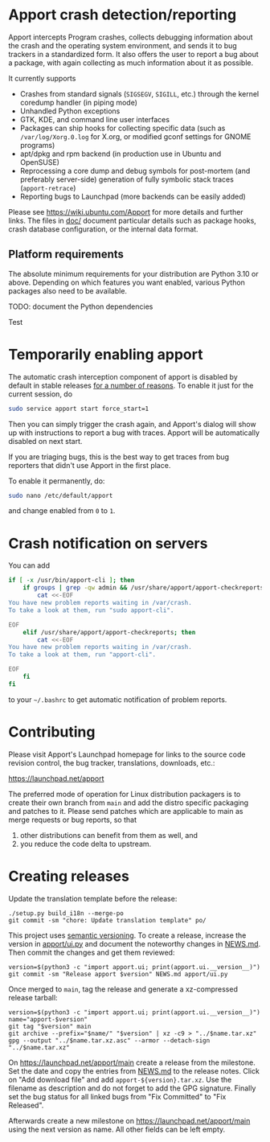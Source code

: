 Apport crash detection/reporting
================================

Apport intercepts Program crashes, collects debugging information about the
crash and the operating system environment, and sends it to bug trackers in a
standardized form. It also offers the user to report a bug about a package,
with again collecting as much information about it as possible.

It currently supports

 - Crashes from standard signals (`SIGSEGV`, `SIGILL`, etc.) through the kernel
   coredump handler (in piping mode)
 - Unhandled Python exceptions
 - GTK, KDE, and command line user interfaces
 - Packages can ship hooks for collecting specific data (such as
   `/var/log/Xorg.0.log` for X.org, or modified gconf settings for GNOME
   programs)
 - apt/dpkg and rpm backend (in production use in Ubuntu and OpenSUSE)
 - Reprocessing a core dump and debug symbols for post-mortem (and preferably
   server-side) generation of fully symbolic stack traces (`apport-retrace`)
 - Reporting bugs to Launchpad (more backends can be easily added)

Please see https://wiki.ubuntu.com/Apport for more details and further links.
The files in [doc/](./doc/) document particular details such as package hooks,
crash database configuration, or the internal data format.

Platform requirements
---------------------

The absolute minimum requirements for your distribution are Python 3.10 or
above. Depending on which features you want enabled, various Python packages
also need to be available.

TODO: document the Python dependencies

Test

Temporarily enabling apport
===========================

The automatic crash interception component of apport is disabled by default in
stable releases
[for a number of reasons](https://wiki.ubuntu.com/Apport#How%20to%20enable%20apport).
To enable it just for the current session, do

```sh
sudo service apport start force_start=1
```

Then you can simply trigger the crash again, and Apport's dialog will show up
with instructions to report a bug with traces. Apport will be automatically
disabled on next start.

If you are triaging bugs, this is the best way to get traces from bug reporters
that didn't use Apport in the first place.

To enable it permanently, do:

```sh
sudo nano /etc/default/apport
```

and change enabled from `0` to `1`.

Crash notification on servers
=============================

You can add

```sh
if [ -x /usr/bin/apport-cli ]; then
    if groups | grep -qw admin && /usr/share/apport/apport-checkreports -s; then
        cat <<-EOF
You have new problem reports waiting in /var/crash.
To take a look at them, run "sudo apport-cli".

EOF
    elif /usr/share/apport/apport-checkreports; then
        cat <<-EOF
You have new problem reports waiting in /var/crash.
To take a look at them, run "apport-cli".

EOF
    fi
fi
```

to your `~/.bashrc` to get automatic notification of problem reports.

Contributing
============

Please visit Apport's Launchpad homepage for links to the source code revision
control, the bug tracker, translations, downloads, etc.:

  https://launchpad.net/apport

The preferred mode of operation for Linux distribution packagers is to create
their own branch from `main` and add the distro specific packaging and patches
to it. Please send patches which are applicable to main as merge requests or
bug reports, so that
1. other distributions can benefit from them as well, and
2. you reduce the code delta to upstream.

Creating releases
=================

Update the translation template before the release:

```
./setup.py build_i18n --merge-po
git commit -sm "chore: Update translation template" po/
```

This project uses [semantic versioning](https://semver.org/). To create a
release, increase the version in [apport/ui.py](apport/ui.py) and document the
noteworthy changes in [NEWS.md](./NEWS.md). Then commit the changes and get them
reviewed:

```
version=$(python3 -c "import apport.ui; print(apport.ui.__version__)")
git commit -sm "Release apport $version" NEWS.md apport/ui.py
```

Once merged to `main`, tag the release and generate a xz-compressed release
tarball:

```
version=$(python3 -c "import apport.ui; print(apport.ui.__version__)")
name="apport-$version"
git tag "$version" main
git archive --prefix="$name/" "$version" | xz -c9 > "../$name.tar.xz"
gpg --output "../$name.tar.xz.asc" --armor --detach-sign "../$name.tar.xz"
```

On https://launchpad.net/apport/main create a release from the milestone. Set
the date and copy the entries from [NEWS.md](./NEWS.md) to the release notes.
Click on "Add download file" and add `apport-${version}.tar.xz`. Use the
filename as description and do not forget to add the GPG signature. Finally
set the bug status for all linked bugs from "Fix Committed" to "Fix Released".

Afterwards create a new milestone on https://launchpad.net/apport/main using the
next version as name. All other fields can be left empty.
